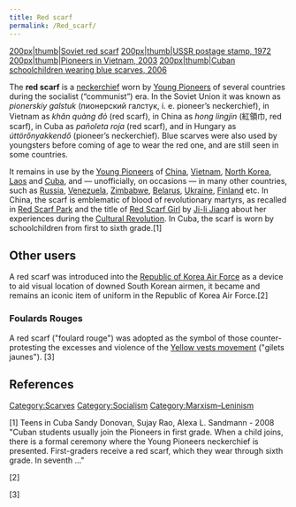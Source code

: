 ```yaml
---
title: Red scarf
permalink: /Red_scarf/
---
```


[200px\|thumb\|Soviet red
scarf](/File:Red_Young_Pioneers_neckerchief.jpg "wikilink")
[200px\|thumb\|USSR postage stamp,
1972](/File:1972_CPA_4123.jpg "wikilink") [200px\|thumb\|Pioneers in
Vietnam,
2003](/File:Ho_Chi_Minh_Young_Pioneers_at_the_Southeast_Asian_Games_2003.jpg "wikilink")
[200px\|thumb\|Cuban schoolchildren wearing blue scarves,
2006](/File:Uruguayan_schoolchildren.jpg "wikilink")

The **red scarf** is a [neckerchief](/neckerchief "wikilink") worn by
[Young Pioneers](/Young_Pioneer "wikilink") of several countries during
the socialist (“communist”) era. In the Soviet Union it was known as
*pionerskiy galstuk* (пионерский галстук, i. e. pioneer’s neckerchief),
in Vietnam as *khăn quàng đỏ* (red scarf), in China as *hong lingjin*
(紅領巾, red scarf), in Cuba as *pañoleta roja* (red scarf), and in
Hungary as *úttörőnyakkendő* (pioneer’s neckerchief). Blue scarves were
also used by youngsters before coming of age to wear the red one, and
are still seen in some countries.

It remains in use by the [Young Pioneers](/Young_Pioneer "wikilink") of
[China](/China "wikilink"), [Vietnam](/Vietnam "wikilink"), [North
Korea](/North_Korea "wikilink"), [Laos](/Laos "wikilink") and
[Cuba](/Cuba "wikilink"), and — unofficially, on occasions — in many
other countries, such as [Russia](/Russia "wikilink"),
[Venezuela](/Venezuela "wikilink"), [Zimbabwe](/Zimbabwe "wikilink"),
[Belarus](/Belarus "wikilink"), [Ukraine](/Ukraine "wikilink"),
[Finland](/Finland "wikilink") etc. In China, the scarf is emblematic of
blood of revolutionary martyrs, as recalled in [Red Scarf
Park](/Red_Scarf_Park "wikilink") and the title of [Red Scarf
Girl](/Red_Scarf_Girl "wikilink") by [Ji-li
Jiang](/Ji-li_Jiang "wikilink") about her experiences during the
[Cultural Revolution](/Cultural_Revolution "wikilink"). In Cuba, the
scarf is worn by schoolchildren from first to sixth grade.[1]

## Other users

A red scarf was introduced into the [Republic of Korea Air
Force](/Republic_of_Korea_Air_Force "wikilink") as a device to aid
visual location of downed South Korean airmen, it became and remains an
iconic item of uniform in the Republic of Korea Air Force.[2]

### Foulards Rouges

A red scarf ("foulard rouge") was adopted as the symbol of those
counter-protesting the excesses and violence of the [Yellow vests
movement](/Yellow_vests_movement "wikilink") ("gilets jaunes"). [3]

## References

[Category:Scarves](/Category:Scarves "wikilink")
[Category:Socialism](/Category:Socialism "wikilink")
[Category:Marxism–Leninism](/Category:Marxism–Leninism "wikilink")

[1] Teens in Cuba Sandy Donovan, Sujay Rao, Alexa L. Sandmann - 2008
"Cuban students usually join the Pioneers in first grade. When a child
joins, there is a formal ceremony where the Young Pioneers neckerchief
is presented. First-graders receive a red scarf, which they wear through
sixth grade. In seventh ..."

[2]

[3]